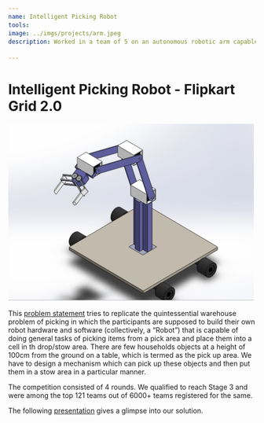 ```yaml
---
name: Intelligent Picking Robot
tools: 
image: ../imgs/projects/arm.jpeg
description: Worked in a team of 5 on an autonomous robotic arm capable of picking and transporting items in a warehouse

---
```


# Intelligent Picking Robot - Flipkart Grid 2.0

<img src="../imgs/projects/arm.jpeg" alt="drawing" width="500"/>

This <a href="https://drive.google.com/file/d/16Ery9lDJ0KdCSDfP-fYXSueXr-E2Snwk/view?usp=sharing">problem statement</a> tries to replicate the quintessential warehouse problem of picking in which the participants are supposed to build their own robot hardware and software (collectively, a “Robot”) that is capable of doing general tasks of picking items from a pick area and place them into a cell in th drop/stow area. There are few households objects at a height of 100cm from the ground on a table, which is termed as the pick up area. We have to design a mechanism which can pick up these objects and then put them in a stow area in a particular manner.

The competition consisted of 4 rounds. We qualified to reach Stage 3 and were among the top 121 teams out of 6000+ teams registered for the same.

The following <a href="https://drive.google.com/file/d/1YR9vIRvJ0FvX6L5vVUl5VIaM6T62OgSc/view?usp=sharing"> presentation</a> gives a glimpse into our solution.


